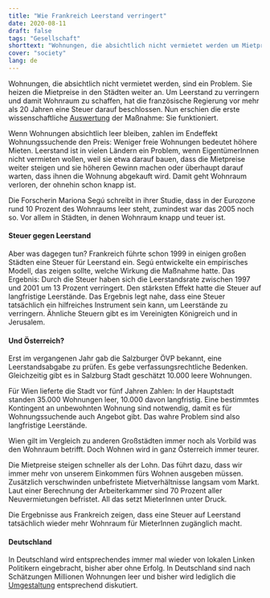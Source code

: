 ```yaml
---
title: "Wie Frankreich Leerstand verringert"
date: 2020-08-11
draft: false
tags: "Gesellschaft"
shorttext: "Wohnungen, die absichtlich nicht vermietet werden um Mietpreise zu erhöhen sind ein Problem. Um das zu verringern hat die französische Regierung vor mehr als 20 Jahren eine Steuer darauf beschlossen."
cover: "society"
lang: de
---
```


Wohnungen, die absichtlich nicht vermietet werden, sind ein Problem. Sie heizen die Mietpreise in den Städten weiter an. Um Leerstand zu verringern und damit Wohnraum zu schaffen, hat die französische Regierung vor mehr als 20 Jahren eine Steuer darauf beschlossen. Nun erschien die erste wissenschaftliche [Auswertung](/static/downloads/housing-session3.pdf "The impact of taxing vacancy on housing markets: Evidence from France") der Maßnahme: Sie funktioniert.

Wenn Wohnungen absichtlich leer bleiben, zahlen im Endeffekt Wohnungssuchende den Preis: Weniger freie Wohnungen bedeutet höhere Mieten. Leerstand ist in vielen Ländern ein Problem, wenn EigentümerInnen nicht vermieten wollen, weil sie etwa darauf bauen, dass die Mietpreise weiter steigen und sie höheren Gewinn machen oder überhaupt darauf warten, dass ihnen die Wohnung abgekauft wird. Damit geht Wohnraum verloren, der ohnehin schon knapp ist.

Die Forscherin Mariona Segú schreibt in ihrer Studie, dass in der Eurozone rund 10 Prozent des Wohnraums leer steht, zumindest war das 2005 noch so. Vor allem in Städten, in denen Wohnraum knapp und teuer ist.

#### Steuer gegen Leerstand

Aber was dagegen tun? Frankreich führte schon 1999 in einigen großen Städten eine Steuer für Leerstand ein. Segú entwickelte ein empirisches Modell, das zeigen sollte, welche Wirkung die Maßnahme hatte. Das Ergebnis: Durch die Steuer haben sich die Leerstandsrate zwischen 1997 und 2001 um 13 Prozent verringert. Den stärksten Effekt hatte die Steuer auf langfristige Leerstände. Das Ergebnis legt nahe, dass eine Steuer tatsächlich ein hilfreiches Instrument sein kann, um Leerstände zu verringern. Ähnliche Steuern gibt es im Vereinigten Königreich und in Jerusalem.

#### Und Österreich?

Erst im vergangenen Jahr gab die Salzburger ÖVP bekannt, eine Leerstandsabgabe zu prüfen. Es gebe verfassungsrechtliche Bedenken. Gleichzeitig gibt es in Salzburg Stadt geschätzt 10.000 leere Wohnungen.

Für Wien lieferte die Stadt vor fünf Jahren Zahlen: In der Hauptstadt standen 35.000 Wohnungen leer, 10.000 davon langfristig. Eine bestimmtes Kontingent an unbewohnten Wohnung sind notwendig, damit es für Wohnungssuchende auch Angebot gibt. Das wahre Problem sind also langfristige Leerstände.

Wien gilt im Vergleich zu anderen Großstädten immer noch als Vorbild was den Wohnraum betrifft. Doch Wohnen wird in ganz Österreich immer teurer.

Die Mietpreise steigen schneller als der Lohn. Das führt dazu, dass wir immer mehr von unserem Einkommen fürs Wohnen ausgeben müssen. Zusätzlich verschwinden unbefristete Mietverhältnisse langsam vom Markt. Laut einer Berechnung der Arbeiterkammer sind 70 Prozent aller Neuvermietungen befristet. All das setzt MieterInnen unter Druck.

Die Ergebnisse aus Frankreich zeigen, dass eine Steuer auf Leerstand tatsächlich wieder mehr Wohnraum für MieterInnen zugänglich macht.

#### Deutschland

In Deutschland wird entsprechendes immer mal wieder von lokalen Linken Politikern eingebracht, bisher aber ohne Erfolg. In Deutschland sind nach Schätzungen Millionen Wohnungen leer und bisher wird lediglich die [Umgestaltung](https://www.demografie-portal.de/SharedDocs/Blog/DE/191028-Wohnungsleerstand-in-Deutschland-Wo-sind-die-Herausforderungen-besonders-gross.html "Wohnungsleerstand in Deutschland: Wo sind die Herausforderungen besonders groß?") entsprechend diskutiert. 

